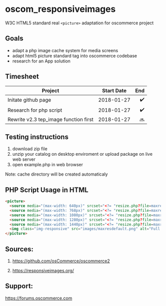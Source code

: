 # oscom_responsiveimages
W3C HTML5 standard real `<picture>` adaptation for oscommerce project

## Goals
* adapt a php image cache system for media screens
* adapt html5 picture standard tag into oscommerce codebase
* research for an App solution

## Timesheet
| Project       | Start Date    | End   |
| ------------- |:-------------:| -----:|
| Initate github page | 2018-01-27 | :heavy_check_mark: |
| Research for php script | 2018-01-27 | :heavy_check_mark: |
| Rewrite v2.3 tep_image function first | 2018-01-27 | :soon: |


## Testing instructions
1. download zip file
2. unzip your catalog on desktop enviroment or upload package on live web server
3. open example.php in web browser

Note: cache directory will be created automaticaly

## PHP Script Usage in HTML
```html
<picture>
  <source media="(max-width: 640px)" srcset="<?= "resize.php?file=maxresdefault.png&size=640"; ?>">
  <source media="(max-width: 768px)" srcset="<?= "resize.php?file=maxresdefault.png&size=768";?>">
  <source media="(max-width: 1080px)" srcset="<?= "resize.php?file=maxresdefault.png&size=1080"; ?>">
  <source media="(max-width: 1280px)" srcset="<?= "resize.php?file=maxresdefault.png&size=1280"; ?>">
  <source media="(max-width: 1440px)" srcset="<?= "resize.php?file=maxresdefault.png&size=1440"; ?>">
  <img class="img-responsive" src="images/maxresdefault.png" alt="Full HD Example Picture">
</picture>
```

## Sources:
1. https://github.com/osCommerce/oscommerce2

2. https://responsiveimages.org/

## Support:
https://forums.oscommerce.com
